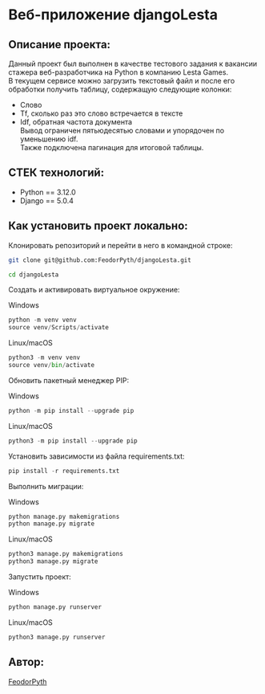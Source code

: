 # Веб-приложение djangoLesta
## Описание проекта:
Данный проект был выполнен в качестве тестового задания к вакансии стажера веб-разработчика на Python в компанию Lesta Games.<br/> 
В текущем сервисе можно загрузить текстовый файл и после его обработки получить таблицу, содержащую следующие колонки: 
* Слово
* Tf, сколько раз это слово встречается в тексте
* Idf, обратная частота документа <br/>
Вывод ограничен пятьюдесятью словами и упорядочен по уменьшению idf.<br/>
Также подключена пагинация для итоговой таблицы.<br/>

## СТЕК технологий:
* Python == 3.12.0
* Django == 5.0.4

## Как установить проект локально:
Клонировать репозиторий и перейти в него в командной строке:

```sh
git clone git@github.com:FeodorPyth/djangoLesta.git
```

```sh
cd djangoLesta
```

Создать и активировать виртуальное окружение:

Windows
```python
python -m venv venv
source venv/Scripts/activate
```

Linux/macOS
```python
python3 -m venv venv
source venv/bin/activate
```

Обновить пакетный менеджер PIP:

Windows
```python
python -m pip install --upgrade pip
```

Linux/macOS
```python
python3 -m pip install --upgrade pip
```

Установить зависимости из файла requirements.txt:

```python
pip install -r requirements.txt
```

Выполнить миграции:

Windows
```python
python manage.py makemigrations
python manage.py migrate
```

Linux/macOS
```python
python3 manage.py makemigrations
python3 manage.py migrate
```

Запустить проект:

Windows
```python
python manage.py runserver
```

Linux/macOS
```python
python3 manage.py runserver
```

## Автор:
[FeodorPyth](https://github.com/FeodorPyth)
